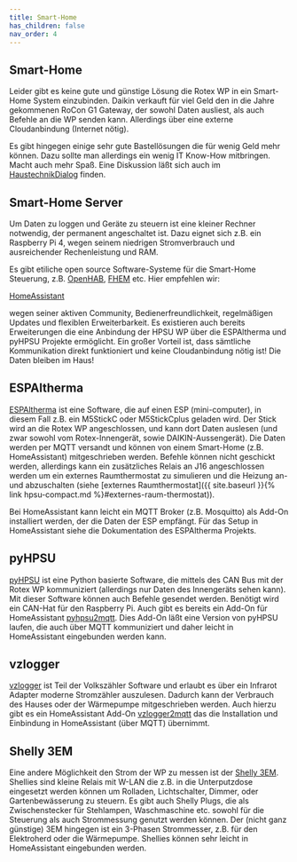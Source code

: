 ```yaml
---
title: Smart-Home
has_children: false
nav_order: 4
---
```


## Smart-Home

Leider gibt es keine gute und günstige Lösung die Rotex WP in ein Smart-Home System 
einzubinden. Daikin verkauft für viel Geld den in die Jahre gekommenen RoCon G1 Gateway,
der sowohl Daten ausliest, als auch Befehle an die WP senden kann. Allerdings über eine
externe Cloudanbindung (Internet nötig). 

Es gibt hingegen einige sehr gute Bastellösungen die für wenig Geld mehr können. Dazu 
sollte man allerdings ein wenig IT Know-How mitbringen. Macht auch mehr Spaß. Eine 
Diskussion läßt sich auch im [HaustechnikDialog](https://www.haustechnikdialog.de/Forum/t/237662/Wissensaustausch-Smart-Home-Anbindung-u-Kommunikationsschnittstellen-Rotex-HPSU-Daikin-Altherma-3-ECH2O)
finden.

## Smart-Home Server

Um Daten zu loggen und Geräte zu steuern ist eine kleiner Rechner notwendig, der 
permanent angeschaltet ist. Dazu eignet sich z.B. ein Raspberry Pi 4, wegen seinem 
niedrigen Stromverbrauch und ausreichender Rechenleistung und RAM. 

Es gibt etiliche open source Software-Systeme für die Smart-Home Steuerung, z.B. 
[OpenHAB](https://www.openhab.org/), [FHEM](https://fhem.de/) etc. Hier empfehlen wir:

[HomeAssistant](https://www.home-assistant.io/)
 
wegen seiner aktiven Community, Bedienerfreundlichkeit, regelmäßigen Updates und flexiblen
Erweiterbarkeit. Es existieren auch bereits Erweiterungen die eine Anbindung der HPSU WP
über die ESPAltherma und pyHPSU Projekte ermöglicht. Ein großer Vorteil ist, dass sämtliche
Kommunikation direkt funktioniert und keine Cloudanbindung nötig ist! Die Daten bleiben
im Haus!

## ESPAltherma

[ESPAltherma](https://github.com/raomin/ESPAltherma) ist eine Software, die auf einen
ESP (mini-computer), in diesem Fall z.B. ein M5StickC oder M5StickCplus geladen wird. 
Der Stick wird an die Rotex WP angeschlossen, und kann dort Daten auslesen (und zwar
sowohl vom Rotex-Innengerät, sowie DAIKIN-Aussengerät). Die Daten werden per 
MQTT versandt und können von einem Smart-Home (z.B. HomeAssistant) mitgeschrieben werden. 
Befehle können nicht geschickt werden, allerdings kann ein zusätzliches Relais an J16
angeschlossen werden um ein externes Raumthermostat zu simulieren und die Heizung
an- und abzuschalten (siehe [externes Raumthermostat]({{ site.baseurl }}{% link hpsu-compact.md %}#externes-raum-thermostat)).

Bei HomeAssistant kann leicht ein MQTT Broker (z.B. Mosquitto) als Add-On installiert werden, 
der die Daten der ESP empfängt. Für das Setup in HomeAssistant siehe die Dokumentation 
des ESPAltherma Projekts. 

## pyHPSU

[pyHPSU](https://github.com/Spanni26/pyHPSU) ist eine Python basierte Software, die 
mittels des CAN Bus mit der Rotex WP kommuniziert (allerdings nur Daten des Innengeräts
sehen kann). Mit dieser Software können auch Befehle gesendet werden. 
Benötigt wird ein CAN-Hat für den Raspberry Pi. Auch gibt es bereits ein Add-On für 
HomeAssistant [pyhpsu2mqtt](https://github.com/m-reuter/ha-addons). Dies Add-On läßt eine
Version von pyHPSU laufen, die auch über MQTT kommuniziert und daher leicht in 
HomeAssistant eingebunden werden kann. 

## vzlogger

[vzlogger](https://wiki.volkszaehler.org/software/controller/vzlogger) ist Teil der 
Volkszähler Software und erlaubt es über ein Infrarot Adapter moderne Stromzähler
auszulesen. Dadurch kann der Verbrauch des Hauses oder der Wärmepumpe mitgeschrieben 
werden. Auch hierzu gibt es ein HomeAssistant Add-On [vzlogger2mqtt](https://github.com/m-reuter/ha-addons)
das die Installation und Einbindung in HomeAssistant (über MQTT) übernimmt. 

## Shelly 3EM

Eine andere Möglichkeit den Strom der WP zu messen ist der [Shelly 3EM](https://shelly.cloud/products/shelly-3em-smart-home-automation-energy-meter/). 
Shellies sind kleine Relais mit W-LAN die z.B. in die Unterputzdose eingesetzt werden können
um Rolladen, Lichtschalter, Dimmer, oder Gartenbewässerung zu steuern. Es gibt auch
Shelly Plugs, die als
Zwischenstecker für Stehlampen, Waschmaschine etc. sowohl für die Steuerung als auch 
Strommessung genutzt werden können. Der (nicht ganz günstige) 3EM hingegen ist ein 
3-Phasen Strommesser, z.B. für den Elektroherd oder die Wärmepumpe. Shellies können 
sehr leicht in HomeAssistant eingebunden werden. 
